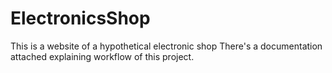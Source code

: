 # ElectronicsShop
This is a website of a hypothetical electronic shop
There's a documentation  attached explaining workflow of this project.
